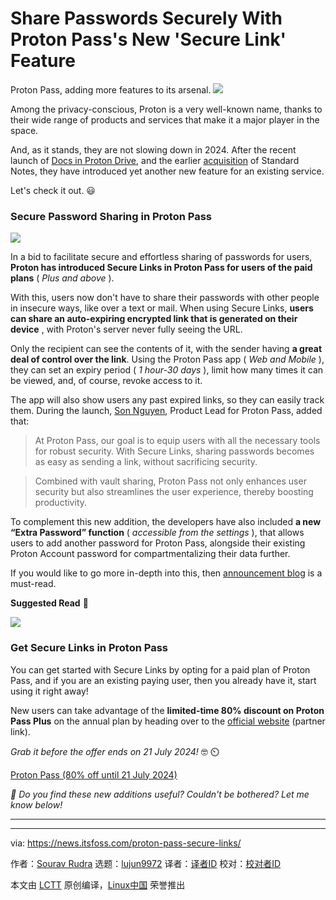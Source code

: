 [#]: subject: "Share Passwords Securely With Proton Pass's New 'Secure Link' Feature"
[#]: via: "https://news.itsfoss.com/proton-pass-secure-links/"
[#]: author: "Sourav Rudra https://news.itsfoss.com/author/sourav/"
[#]: collector: "lujun9972/lctt-scripts-1705972010"
[#]: translator: " "
[#]: reviewer: " "
[#]: publisher: " "
[#]: url: " "

Share Passwords Securely With Proton Pass's New 'Secure Link' Feature
======
Proton Pass, adding more features to its arsenal.
[![][1]][2]

Among the privacy-conscious, Proton is a very well-known name, thanks to their wide range of products and services that make it a major player in the space.

And, as it stands, they are not slowing down in 2024. After the recent launch of [Docs in Proton Drive][3], and the earlier [acquisition][4] of Standard Notes, they have introduced yet another new feature for an existing service.

Let's check it out. 😃

### Secure Password Sharing in Proton Pass

![][5]

In a bid to facilitate secure and effortless sharing of passwords for users, **Proton has introduced Secure Links in Proton Pass for users of the paid plans** ( _Plus and above_ ).

With this, users now don't have to share their passwords with other people in insecure ways, like over a text or mail. When using Secure Links, **users can share an auto-expiring encrypted link that is generated on their device** , with Proton's server never fully seeing the URL.

Only the recipient can see the contents of it, with the sender having **a great deal of control over the link**. Using the Proton Pass app ( _Web and Mobile_ ), they can set an expiry period ( _1 hour-30 days_ ), limit how many times it can be viewed, and, of course, revoke access to it.

The app will also show users any past expired links, so they can easily track them. During the launch, [Son Nguyen][6], Product Lead for Proton Pass, added that:

> At Proton Pass, our goal is to equip users with all the necessary tools for robust security. With Secure Links, sharing passwords becomes as easy as sending a link, without sacrificing security.

> Combined with vault sharing, Proton Pass not only enhances user security but also streamlines the user experience, thereby boosting productivity.

To complement this new addition, the developers have also included **a new “Extra Password” function** ( _accessible from the settings_ ), that allows users to add another password for Proton Pass, alongside their existing Proton Account password for compartmentalizing their data further.

If you would like to go more in-depth into this, then [announcement blog][7] is a must-read.

**Suggested Read** 📖

![][8]

### Get Secure Links in Proton Pass

You can get started with Secure Links by opting for a paid plan of Proton Pass, and if you are an existing paying user, then you already have it, start using it right away!

New users can take advantage of the **limited-time 80% discount on Proton Pass Plus** on the annual plan by heading over to the [official website][9] (partner link).

_Grab it before the offer ends on 21 July 2024!_ 🤓 ⏲️

[Proton Pass (80% off until 21 July 2024)][10]

_💬 Do you find these new additions useful? Couldn't be bothered? Let me know below!_

* * *

--------------------------------------------------------------------------------

via: https://news.itsfoss.com/proton-pass-secure-links/

作者：[Sourav Rudra][a]
选题：[lujun9972][b]
译者：[译者ID](https://github.com/译者ID)
校对：[校对者ID](https://github.com/校对者ID)

本文由 [LCTT](https://github.com/LCTT/TranslateProject) 原创编译，[Linux中国](https://linux.cn/) 荣誉推出

[a]: https://news.itsfoss.com/author/sourav/
[b]: https://github.com/lujun9972
[1]: https://news.itsfoss.com/assets/images/pikapods-banner-v3.webp
[2]: https://www.pikapods.com/?utm_campaign=banner-2024-05&utm_source=itsfoss
[3]: https://news.itsfoss.com/docs-in-proton-drive/
[4]: https://news.itsfoss.com/proton-standard-notes/
[5]: https://news.itsfoss.com/content/images/2024/07/Secure_Links_In_Proton_Pass.jpg
[6]: https://www.linkedin.com/in/nguyenkims/
[7]: https://proton.me/blog/pass-secure-link-sharing
[8]: https://news.itsfoss.com/content/images/size/w256h256/2022/08/android-chrome-192x192.png
[9]: https://go.getproton.me/aff_c?offer_id=38&aff_id=1173
[10]: https://account.proton.me/pass/signup?coupon=SECURESHARING
